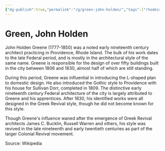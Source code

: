 ```yaml
---
{"dg-publish":true,"permalink":"/g/green-john-holden/","tags":["rhodeisland","person","male","providence"]}
---
```


# Green, John Holden

John Holden Greene (1777-1850) was a noted early nineteenth century architect practicing in Providence, Rhode Island. The bulk of his work dates to the late Federal period, and is mostly in the architectural style of the same name. Greene is responsible for the design of over fifty buildings built in the city between 1806 and 1830, almost half of which are still standing.

During this period, Greene was influential in introducing the L-shaped plan to domestic design. He also introduced the Gothic style to Providence with his house for Sullivan Dorr, completed in 1809. The distinctive early nineteenth century Federal architecture of the city is largely attributed to Greene and his apprentices. After 1830, his identified works were all designed in the Greek Revival style, though he did not become known for this style.

Though Greene's influence waned after the emergence of Greek Revival architects James C. Bucklin, Russell Warren and others, his style was revived in the late nineteenth and early twentieth centuries as part of the larger Colonial Revival movement.

Source: Wikipedia